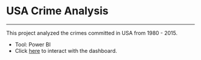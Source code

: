 # USA Crime Analysis
----------------
This project analyzed the crimes committed in USA from 1980 - 2015.
- Tool: Power BI
- Click [here](https://app.powerbi.com/view?r=eyJrIjoiZjQ5OWNkNTItYjE1ZC00MzEwLWFhNzctZWU5ZjcyYTdjOTU3IiwidCI6IjM4ZmY0NTNhLWEwZjktNGZkMy1iNTIyLTUwZWNiMmVjNDAzZiJ9) to interact with the dashboard.
